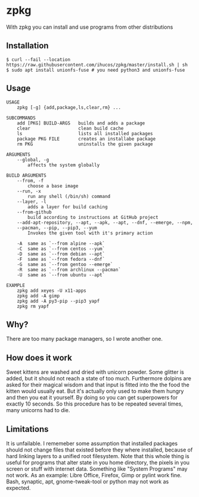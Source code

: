 
# zpkg
With zpkg you can install and use programs from other distributions


## Installation
```
$ curl --fail --location https://raw.githubusercontent.com/ihucos/zpkg/master/install.sh | sh
$ sudo apt install unionfs-fuse # you need python3 and unionfs-fuse
```

## Usage
```
USAGE
    zpkg [-g] {add,package,ls,clear,rm} ...

SUBCOMMANDS
    add [PKG] BUILD-ARGS   builds and adds a package
    clear                  clean build cache
    ls                     lists all installed packages
    package PKG FILE       creates an installabe package
    rm PKG                 uninstalls the given package

ARGUMENTS
    --global, -g
        affects the system globally

BUILD ARGUMENTS
    --from, -f
        choose a base image
    --run, -x
        run any shell (/bin/sh) command
    --layer, -l
        adds a layer for build caching
    --from-github
        build according to instructions at GitHub project
    --add-apt-repository, --apt, --apk, --apt, --dnf, --emerge, --npm,
    --pacman, --pip, --pip3, --yum
        Invokes the given tool with it's primary action

    -A  same as `--from alpine --apk`
    -C  same as `--from centos --yum`
    -D  same as `--from debian --apt`
    -F  same as `--from fedora --dnf`
    -G  same as `--from gentoo --emerge`
    -R  same as `--from archlinux --pacman`
    -U  same as `--from ubuntu --apt`

EXAMPLE
    zpkg add xeyes -U x11-apps
    zpkg add -A gimp
    zpkg add -A py3-pip --pip3 yapf
    zpkg rm yapf
```
## Why?
There are too many package managers, so I wrote another one.

## How does it work
Sweet kittens are washed and dried with unicorn powder. Some glitter is added, but it should not reach a state of too much. Furthermore dolpins are asked for their magical wisdom and that input is fitted into the the food the kitten would usually eat. But it's actually only used to make them hungry and then you eat it yourself. By doing so you can get superpowers for exactly 10 seconds. So this procedure has to be repeated several times, many unicorns had to die.

## Limitations
It is unfailable. I rememeber some assumption that installed packages should not change files that existed before they where installed, because of hard linking layers to a unified root filesystem. Note that this whole thing is useful for programs that alter state in you home directory, the pixels in you screen or stuff with internet data. Something like "System Programs" may not work. As an example: Libre Office, Firefox, Gimp or pylint work fine. Bash, synaptic, apt, gnome-tweak-tool or python may not work as expected.
